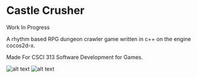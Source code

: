 Castle Crusher
=============
Work In Progress

A rhythm based RPG dungeon crawler game written in c++ on the engine cocos2d-x.

Made For CSCI 313 Software Development for Games.

![alt text](http://i.imgur.com/ZSPMSNA.jpg "Screenshot")
![alt text](http://i.imgur.com/IJxR2eO.png "Screenshot")
